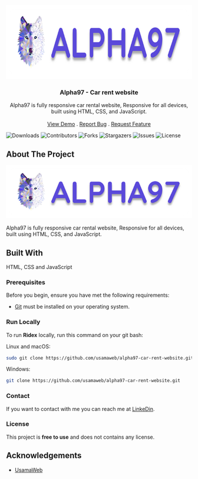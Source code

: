 <br/>
<p align="center">
  <a href="https://github.com/usamaweb/alpha97-car-rent-website">
    <img src="./images/ALPHA97.png" alt="Logo" width="700" height="200">
  </a>

  <h3 align="center">Alpha97 - Car rent website</h3>

  <p align="center">
    Alpha97 is fully responsive car rental website,
Responsive for all devices, built using HTML, CSS, and JavaScript.
    <br/>
    <br/>
    <a href="https://github.com/usamaweb/alpha97-car-rent-website">View Demo</a>
    .
    <a href="https://github.com/usamaweb/alpha97-car-rent-website/issues">Report Bug</a>
    .
    <a href="https://github.com/usamaweb/alpha97-car-rent-website/issues">Request Feature</a>
  </p>
</p>

![Downloads](https://img.shields.io/github/downloads/usamaweb/alpha97-car-rent-website/total) ![Contributors](https://img.shields.io/github/contributors/usamaweb/alpha97-car-rent-website?color=dark-green) ![Forks](https://img.shields.io/github/forks/usamaweb/alpha97-car-rent-website?style=social) ![Stargazers](https://img.shields.io/github/stars/usamaweb/alpha97-car-rent-website?style=social) ![Issues](https://img.shields.io/github/issues/usamaweb/alpha97-car-rent-website) ![License](https://img.shields.io/github/license/usamaweb/alpha97-car-rent-website) 

## About The Project

![Screen Shot](./images/ALPHA97.png)

Alpha97 is fully responsive car rental website,
Responsive for all devices, built using HTML, CSS, and JavaScript.

## Built With

HTML, CSS and JavaScript

### Prerequisites

Before you begin, ensure you have met the following requirements:

* [Git](https://git-scm.com/downloads "Download Git") must be installed on your operating system.

### Run Locally

To run **Ridex** locally, run this command on your git bash:

Linux and macOS:

```bash
sudo git clone https://github.com/usamaweb/alpha97-car-rent-website.git
```

Windows:

```bash
git clone https://github.com/usamaweb/alpha97-car-rent-website.git
```

### Contact

If you want to contact with me you can reach me at [LinkeDin](https://www.linkedin.com/in/usamaweb/).

### License

This project is **free to use** and does not contains any license.

## Acknowledgements

* [UsamaWeb](https://github.com/usamaweb/)

